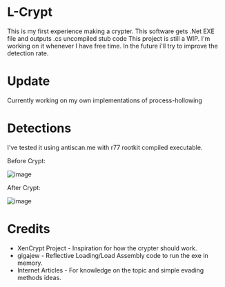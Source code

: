# L-Crypt
This is my first experience making a crypter. This software gets .Net EXE file and outputs .cs uncompiled stub code
This project is still a WIP. I'm working on it whenever I have free time. In the future i'll try to improve the detection rate.

# Update
Currently working on my own implementations of process-hollowing

# Detections
I've tested it using antiscan.me with r77 rootkit compiled executable.

Before Crypt:

![image](https://user-images.githubusercontent.com/60044819/116005237-bfa5d000-a60e-11eb-8dad-77ded8dd7f92.png)

After Crypt:

![image](https://user-images.githubusercontent.com/60044819/116005246-c92f3800-a60e-11eb-901e-11b5657a77e6.png)

# Credits
- XenCrypt Project - Inspiration for how the crypter should work.
- gigajew - Reflective Loading/Load Assembly code to run the exe in memory.
- Internet Articles - For knowledge on the topic and simple evading methods ideas.
